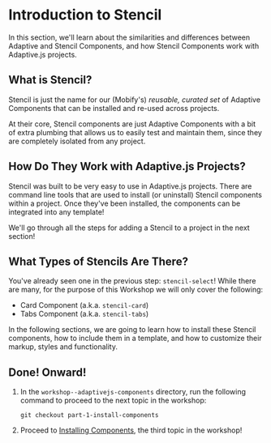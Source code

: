 # Introduction to Stencil

In this section, we'll learn about the similarities and differences between Adaptive and Stencil Components, and how Stencil Components work with Adaptive.js projects.


## What is Stencil?

Stencil is just the name for our (Mobify's) *reusable, curated set* of Adaptive Components that can be installed and re-used across projects.

At their core, Stencil components are just Adaptive Components with a bit of extra plumbing that allows us to easily test and maintain them, since they are completely isolated from any project.


## How Do They Work with Adaptive.js Projects?

Stencil was built to be very easy to use in Adaptive.js projects. There are command line tools that are used to install (or uninstall) Stencil components within a project. Once they've been installed, the components can be integrated into any template!

We'll go through all the steps for adding a Stencil to a project in the next section!


## What Types of Stencils Are There?

You've already seen one in the previous step: `stencil-select`! While there are many, for the purpose of this Workshop we will only cover the following:

* Card Component (a.k.a. `stencil-card`)
* Tabs Component (a.k.a. `stencil-tabs`)

In the following sections, we are going to learn how to install these Stencil components, how to include them in a template, and how to customize their markup, styles and functionality.


## Done! Onward!

1. In the `workshop--adaptivejs-components` directory, run the following command to proceed to the next topic in the workshop:

    ```
    git checkout part-1-install-components
    ```

2. Proceed to [Installing Components](https://github.com/mobify/workshop--adaptivejs-components/blob/part-1-install-components/README.md), the third topic in the workshop!
